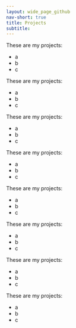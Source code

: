 ```yaml
---
layout: wide_page_github
nav-short: true
title: Projects
subtitle:
---
```


These are my projects:

 - a
 - b
 - c

These are my projects:

 - a
 - b
 - c



These are my projects:

 - a
 - b
 - c


These are my projects:

 - a
 - b
 - c


These are my projects:

 - a
 - b
 - c


These are my projects:

 - a
 - b
 - c


These are my projects:

 - a
 - b
 - c


These are my projects:

 - a
 - b
 - c


